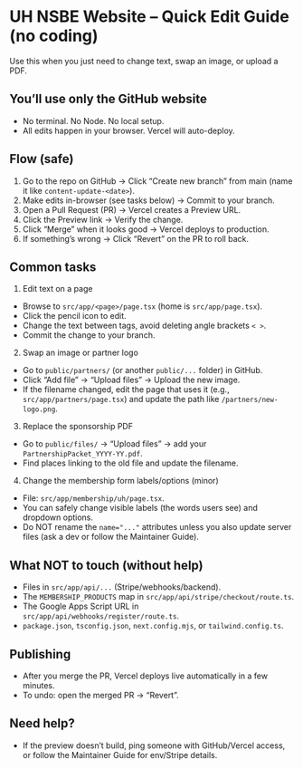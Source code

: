 # UH NSBE Website – Quick Edit Guide (no coding)

Use this when you just need to change text, swap an image, or upload a PDF.

## You’ll use only the GitHub website
- No terminal. No Node. No local setup.
- All edits happen in your browser. Vercel will auto-deploy.

## Flow (safe)
1) Go to the repo on GitHub → Click “Create new branch” from main (name it like `content-update-<date>`).
2) Make edits in-browser (see tasks below) → Commit to your branch.
3) Open a Pull Request (PR) → Vercel creates a Preview URL.
4) Click the Preview link → Verify the change.
5) Click “Merge” when it looks good → Vercel deploys to production.
6) If something’s wrong → Click “Revert” on the PR to roll back.

## Common tasks

1) Edit text on a page
- Browse to `src/app/<page>/page.tsx` (home is `src/app/page.tsx`).
- Click the pencil icon to edit.
- Change the text between tags, avoid deleting angle brackets `< >`.
- Commit the change to your branch.

2) Swap an image or partner logo
- Go to `public/partners/` (or another `public/...` folder) in GitHub.
- Click “Add file” → “Upload files” → Upload the new image.
- If the filename changed, edit the page that uses it (e.g., `src/app/partners/page.tsx`) and update the path like `/partners/new-logo.png`.

3) Replace the sponsorship PDF
- Go to `public/files/` → “Upload files” → add your `PartnershipPacket_YYYY-YY.pdf`.
- Find places linking to the old file and update the filename.

4) Change the membership form labels/options (minor)
- File: `src/app/membership/uh/page.tsx`.
- You can safely change visible labels (the words users see) and dropdown options.
- Do NOT rename the `name="..."` attributes unless you also update server files (ask a dev or follow the Maintainer Guide).

## What NOT to touch (without help)
- Files in `src/app/api/...` (Stripe/webhooks/backend).
- The `MEMBERSHIP_PRODUCTS` map in `src/app/api/stripe/checkout/route.ts`.
- The Google Apps Script URL in `src/app/api/webhooks/register/route.ts`.
- `package.json`, `tsconfig.json`, `next.config.mjs`, or `tailwind.config.ts`.

## Publishing
- After you merge the PR, Vercel deploys live automatically in a few minutes.
- To undo: open the merged PR → “Revert”.

## Need help?
- If the preview doesn’t build, ping someone with GitHub/Vercel access, or follow the Maintainer Guide for env/Stripe details.
